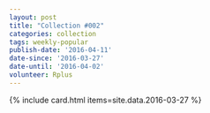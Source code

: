 ```yaml
---
layout: post
title: "Collection #002"
categories: collection
tags: weekly-popular
publish-date: '2016-04-11'
date-since: '2016-03-27'
date-until: '2016-04-02'
volunteer: Rplus
---
```


{% include card.html items=site.data.2016-03-27 %}
